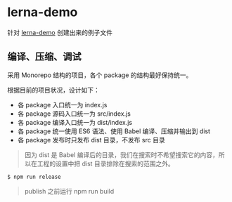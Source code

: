 # lerna-demo

针对 [lerna-demo](https://mrseawave.github.io/blogs/articles/lerna) 创建出来的例子文件

## 编译、压缩、调试

采用 Monorepo 结构的项目，各个 package 的结构最好保持统一。

根据目前的项目状况，设计如下：

- 各 package 入口统一为 index.js
- 各 package 源码入口统一为 src/index.js
- 各 package 编译入口统一为 dist/index.js
- 各 package 统一使用 ES6 语法、使用 Babel 编译、压缩并输出到 dist
- 各 package 发布时只发布 dist 目录，不发布 src 目录

> 因为 dist 是 Babel 编译后的目录，我们在搜索时不希望搜索它的内容，所以在工程的设置中把 dist 目录排除在搜索的范围之外。

```bash
$ npm run release
```

> publish 之前运行 npm run build

